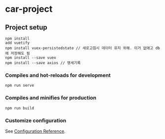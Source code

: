 # car-project

## Project setup
```
npm install
add vuetify
npm install vuex-persistedstate // 새로고침시 데이터 유지 위해. 이거 없애고 db에 저장해도 됨
npm install --save vuex
npm install --save axios // 명세기록
```

### Compiles and hot-reloads for development
```
npm run serve
```

### Compiles and minifies for production
```
npm run build
```

### Customize configuration
See [Configuration Reference](https://cli.vuejs.org/config/).
